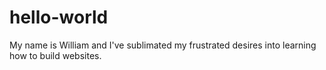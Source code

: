 # hello-world

My name is William and I've sublimated my frustrated desires into learning how to build websites. 
